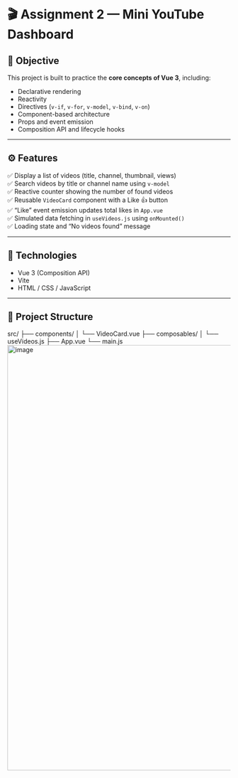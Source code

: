 # 🎬 Assignment 2 — Mini YouTube Dashboard

## 🧩 Objective
This project is built to practice the **core concepts of Vue 3**, including:
- Declarative rendering  
- Reactivity  
- Directives (`v-if`, `v-for`, `v-model`, `v-bind`, `v-on`)  
- Component-based architecture  
- Props and event emission  
- Composition API and lifecycle hooks  

---

## ⚙️ Features
✅ Display a list of videos (title, channel, thumbnail, views)  
✅ Search videos by title or channel name using `v-model`  
✅ Reactive counter showing the number of found videos  
✅ Reusable `VideoCard` component with a Like 👍 button  
✅ “Like” event emission updates total likes in `App.vue`  
✅ Simulated data fetching in `useVideos.js` using `onMounted()`  
✅ Loading state and “No videos found” message  

---

## 🧠 Technologies
- Vue 3 (Composition API)  
- Vite  
- HTML / CSS / JavaScript  

---

## 🧱 Project Structure
src/
├── components/
│ └── VideoCard.vue
├── composables/
│ └── useVideos.js
├── App.vue
└── main.js
<img width="1908" height="957" alt="image" src="https://github.com/user-attachments/assets/0b20dcba-52a4-427f-a6f5-07e5258c2b37" />
